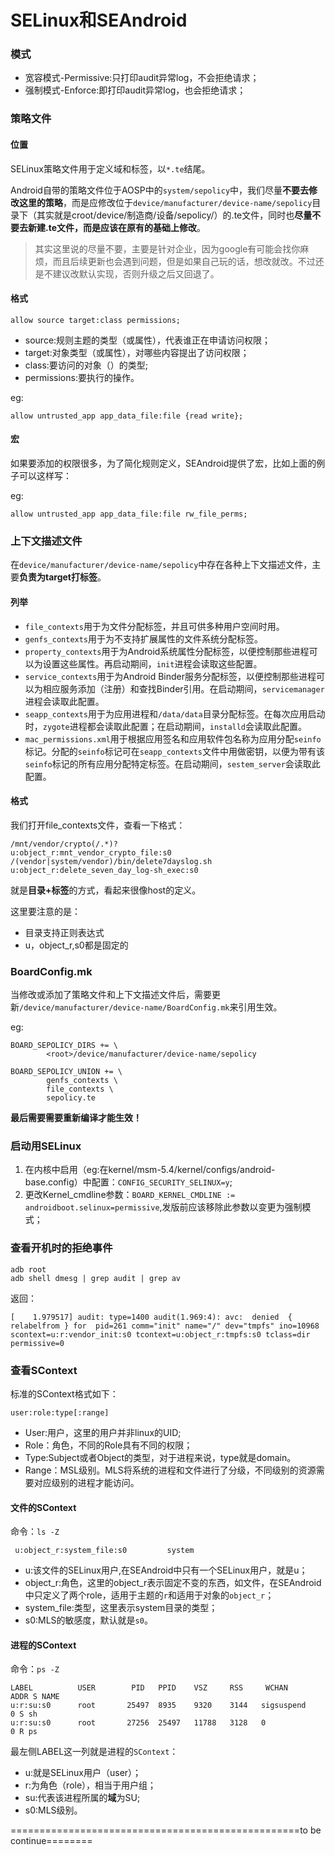 # SELinux和SEAndroid


<!--more-->

### 模式

- 宽容模式-Permissive:只打印audit异常log，不会拒绝请求；
- 强制模式-Enforce:即打印audit异常log，也会拒绝请求；

### 策略文件

#### 位置

SELinux策略文件用于定义域和标签，以`*.te`结尾。

Android自带的策略文件位于AOSP中的`system/sepolicy`中，我们尽量**不要去修改这里的策略**，而是应修改位于`device/manufacturer/device-name/sepolicy`目录下（其实就是croot/device/制造商/设备/sepolicy/）的.te文件，同时也**尽量不要去新建.te文件，而是应该在原有的基础上修改**。

>其实这里说的尽量不要，主要是针对企业，因为google有可能会找你麻烦，而且后续更新也会遇到问题，但是如果自己玩的话，想改就改。不过还是不建议改默认实现，否则升级之后又回退了。

#### 格式

```
allow source target:class permissions;
```

- source:规则主题的类型（或属性），代表谁正在申请访问权限；
- target:对象类型（或属性），对哪些内容提出了访问权限；
- class:要访问的对象（）的类型;
- permissions:要执行的操作。

eg:

```
allow untrusted_app app_data_file:file {read write}; 
```

#### 宏

如果要添加的权限很多，为了简化规则定义，SEAndroid提供了宏，比如上面的例子可以这样写：

eg:

```
allow untrusted_app app_data_file:file rw_file_perms; 
```

### 上下文描述文件

在`device/manufacturer/device-name/sepolicy`中存在各种上下文描述文件，主要**负责为target打标签**。

#### 列举

- `file_contexts`用于为文件分配标签，并且可供多种用户空间时用。
- `genfs_contexts`用于为不支持扩展属性的文件系统分配标签。
- `property_contexts`用于为Android系统属性分配标签，以便控制那些进程可以为设置这些属性。再启动期间，`init`进程会读取这些配置。
- `service_contexts`用于为Android Binder服务分配标签，以便控制那些进程可以为相应服务添加（注册）和查找Binder引用。在启动期间，`servicemanager`进程会读取此配置。
- `seapp_contexts`用于为应用进程和`/data/data`目录分配标签。在每次应用启动时，`zygote`进程都会读取此配置；在启动期间，`installd`会读取此配置。
- `mac_permissions.xml`用于根据应用签名和应用软件包名称为应用分配`seinfo`标记。分配的`seinfo`标记可在`seapp_contexts`文件中用做密钥，以便为带有该`seinfo`标记的所有应用分配特定标签。在启动期间，`sestem_server`会读取此配置。


#### 格式

我们打开file_contexts文件，查看一下格式：

```
/mnt/vendor/crypto(/.*)?                            u:object_r:mnt_vendor_crypto_file:s0
/(vendor|system/vendor)/bin/delete7dayslog.sh       u:object_r:delete_seven_day_log-sh_exec:s0
```

就是**目录+标签**的方式，看起来很像host的定义。

这里要注意的是：

- 目录支持正则表达式
- u，object_r,s0都是固定的

### BoardConfig.mk

当修改或添加了策略文件和上下文描述文件后，需要更新`/device/manufacturer/device-name/BoardConfig.mk`来引用生效。

eg:

```
BOARD_SEPOLICY_DIRS += \
        <root>/device/manufacturer/device-name/sepolicy

BOARD_SEPOLICY_UNION += \
        genfs_contexts \
        file_contexts \
        sepolicy.te
```

**最后需要需要重新编译才能生效！**


### 启动用SELinux

1. 在内核中启用（eg:在kernel/msm-5.4/kernel/configs/android-base.config）中配置：`CONFIG_SECURITY_SELINUX=y`;
2. 更改Kernel_cmdline参数：`BOARD_KERNEL_CMDLINE := androidboot.selinux=permissive`,发版前应该移除此参数以变更为强制模式；

### 查看开机时的拒绝事件

```shell
adb root
adb shell dmesg | grep audit | grep av
```

返回：

```
[    1.979517] audit: type=1400 audit(1.969:4): avc:  denied  { relabelfrom } for  pid=261 comm="init" name="/" dev="tmpfs" ino=10968 scontext=u:r:vendor_init:s0 tcontext=u:object_r:tmpfs:s0 tclass=dir permissive=0
```

### 查看SContext

标准的SContext格式如下：

```
user:role:type[:range]
```

- User:用户，这里的用户并非linux的UID;
- Role：角色，不同的Role具有不同的权限；
- Type:Subject或者Object的类型，对于进程来说，type就是domain。
- Range：MSL级别。MLS将系统的进程和文件进行了分级，不同级别的资源需要对应级别的进程才能访问。

#### 文件的SContext

命令：`ls -Z`

```
 u:object_r:system_file:s0         system
```

- u:该文件的SELinux用户,在SEAndroid中只有一个SELinux用户，就是u；
- object_r:角色，这里的object_r表示固定不变的东西，如文件，在SEAndroid中只定义了两个role，适用于主题的`r`和适用于对象的`object_r`；
- system_file:类型，这里表示system目录的类型；
- s0:MLS的敏感度，默认就是`s0`。

#### 进程的SContext

命令：`ps -Z`

```
LABEL          USER        PID   PPID    VSZ     RSS     WCHAN       ADDR S NAME                       
u:r:su:s0      root       25497  8935    9320    3144   sigsuspend      0 S sh
u:r:su:s0      root       27256  25497   11788   3128   0               0 R ps
```

最左侧LABEL这一列就是进程的`SContext`：

- u:就是SELinux用户（user）；
- r:为角色（role），相当于用户组；
- su:代表该进程所属的**域**为SU;
- s0:MLS级别。


==================================================to be continue========

